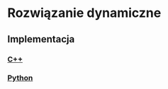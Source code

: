 # Rozwiązanie dynamiczne

## Implementacja

### [C++](../../../programming/c++/algorithms/integers/change.md)

### [Python](../../../programming/python/algorithms/integers/change.md)
